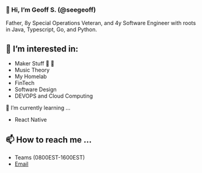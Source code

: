 ### 👋 Hi, I’m Geoff S. (@seegeoff)

Father, 8y Special Operations Veteran, and 4y Software Engineer with roots in Java, Typescript, Go, and Python.

👀 I’m interested in:
-
- Maker Stuff 🥧 🤖
- Music Theory
- My Homelab
- FinTech
- Software Design
- DEVOPS and Cloud Computing


🌱 I’m currently learning ...
- React Native


📫 How to reach me ...
- 
- Teams (0800EST-1600EST)
- [Email](mailto:g.seemueller@orbisops.com)
